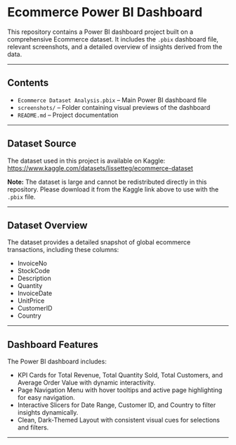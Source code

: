 # Ecommerce Power BI Dashboard

This repository contains a Power BI dashboard project built on a comprehensive Ecommerce dataset. It includes the `.pbix` dashboard file, relevant screenshots, and a detailed overview of insights derived from the data.

---

## Contents

- `Ecommerce Dataset Analysis.pbix` – Main Power BI dashboard file
- `screenshots/` – Folder containing visual previews of the dashboard
- `README.md` – Project documentation 

---

## Dataset Source

The dataset used in this project is available on Kaggle:  
https://www.kaggle.com/datasets/lissetteg/ecommerce-dataset

**Note:** The dataset is large and cannot be redistributed directly in this repository. Please download it from the Kaggle link above to use with the `.pbix` file.

---

## Dataset Overview

The dataset provides a detailed snapshot of global ecommerce transactions, including these columns:
- InvoiceNo
- StockCode
- Description
- Quantity
- InvoiceDate
- UnitPrice
- CustomerID
- Country

---

## Dashboard Features

The Power BI dashboard includes:
- KPI Cards for Total Revenue, Total Quantity Sold, Total Customers, and Average Order Value with dynamic interactivity.
- Page Navigation Menu with hover tooltips and active page highlighting for easy navigation.
- Interactive Slicers for Date Range, Customer ID, and Country to filter insights dynamically.
- Clean, Dark-Themed Layout with consistent visual cues for selections and filters.

---

